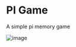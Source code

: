 # PI Game
A simple pi memory game


![image](https://user-images.githubusercontent.com/66825034/211857076-9c379e71-1dc5-4ae5-b24e-b29ff1dae2ed.png)
